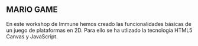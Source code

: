 ## MARIO GAME

En este workshop de Immune hemos creado las funcionalidades básicas de un juego de plataformas en 2D. Para ello se ha utlizado la tecnología HTML5 Canvas y JavaScript.

